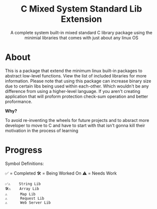 <div align="center">
 <h1>C Mixed System Standard Lib Extension</h1>
 <p>A complete system built-in mixed standard C library package using the minimial libraries that comes with just about any linux OS</p>
</div>

# About

This is a package that extend the minimum linux built-in packages to abstract low-level functions. View the list of included libraries for more information.
Please note that using this package can increase binary size due to certain libs being used within each-other. Which wouldn't be any difference from using a higher-level language. If you aren't creating application that will proform protection check-sum operation and better proformance.

<b>Why?</b>

To avoid re-inventing the wheels for future projects and to absract more developer to move to C and have to start with that isn't gonna kill their motivation in the process of learning


# Progress

Symbol Definitions:

✅ = Completed
🛠️ = Being Worked On
⚠️ = Needs Work

```
✅⚠️    String Lib
🛠️⚠️    Array Lib
⚠️      Map Lib
⚠️      Request Lib
⚠️      Web Server Lib
```
